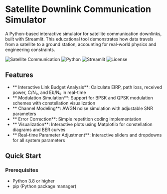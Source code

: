 #  Satellite Downlink Communication Simulator

A Python-based interactive simulator for satellite communication downlinks, built with Streamlit. This educational tool demonstrates how data travels from a satellite to a ground station, accounting for real-world physics and engineering constraints.

![Satellite Communication](https://img.shields.io/badge/Subject-Satellite%20Communication-blue)
![Python](https://img.shields.io/badge/Python-3.8%2B-green)
![Streamlit](https://img.shields.io/badge/Web%20Framework-Streamlit-red)
![License](https://img.shields.io/badge/License-MIT-yellow)

##  Features

- ** Interactive Link Budget Analysis**: Calculate EIRP, path loss, received power, C/N₀, and Eb/N₀ in real-time
- ** Modulation Simulation**: Support for BPSK and QPSK modulation schemes with constellation visualization
- ** Channel Modeling**: AWGN noise simulation with adjustable SNR parameters
- ** Error Correction**: Simple repetition coding implementation
- ** Visualization**: Interactive plots using Matplotlib for constellation diagrams and BER curves
- ** Real-time Parameter Adjustment**: Interactive sliders and dropdowns for all system parameters

##  Quick Start

### Prerequisites

- Python 3.8 or higher
- pip (Python package manager)

